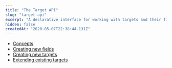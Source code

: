 ```yaml
---
title: "The Target API"
slug: "target-api"
excerpt: "A declarative interface for working with targets and their fields."
hidden: false
createdAt: "2020-05-07T22:38:44.131Z"
---
```


- [Concepts](doc:target-api-concepts)
- [Creating new fields](doc:target-api-new-fields)
- [Creating new targets](doc:target-api-new-targets)
- [Extending existing targets](doc:target-api-extending-targets)
